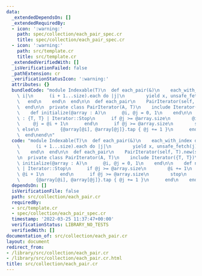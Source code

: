 ```yaml
---
data:
  _extendedDependsOn: []
  _extendedRequiredBy:
  - icon: ':warning:'
    path: spec/collection/each_pair_spec.cr
    title: spec/collection/each_pair_spec.cr
  - icon: ':warning:'
    path: src/template.cr
    title: src/template.cr
  _extendedVerifiedWith: []
  _isVerificationFailed: false
  _pathExtension: cr
  _verificationStatusIcon: ':warning:'
  attributes: {}
  bundledCode: "module Indexable(T)\n  def each_pair(&)\n    each_with_index do |x,\
    \ i|\n      (i + 1...size).each do |j|\n        yield x, unsafe_fetch(j)\n   \
    \   end\n    end\n  end\n\n  def each_pair\n    PairIterator(self, T).new(self)\n\
    \  end\n\n  private class PairIterator(A, T)\n    include Iterator({T, T})\n\n\
    \    def initialize(@array : A)\n      @i, @j = 0, 1\n    end\n\n    def next\
    \ : {T, T} | Iterator::Stop\n      if @j >= @array.size\n        @i += 1\n   \
    \     @j = @i + 1\n      end\n      if @j >= @array.size\n        stop\n     \
    \ else\n        {@array[@i], @array[@j]}.tap { @j += 1 }\n      end\n    end\n\
    \  end\nend\n"
  code: "module Indexable(T)\n  def each_pair(&)\n    each_with_index do |x, i|\n\
    \      (i + 1...size).each do |j|\n        yield x, unsafe_fetch(j)\n      end\n\
    \    end\n  end\n\n  def each_pair\n    PairIterator(self, T).new(self)\n  end\n\
    \n  private class PairIterator(A, T)\n    include Iterator({T, T})\n\n    def\
    \ initialize(@array : A)\n      @i, @j = 0, 1\n    end\n\n    def next : {T, T}\
    \ | Iterator::Stop\n      if @j >= @array.size\n        @i += 1\n        @j =\
    \ @i + 1\n      end\n      if @j >= @array.size\n        stop\n      else\n  \
    \      {@array[@i], @array[@j]}.tap { @j += 1 }\n      end\n    end\n  end\nend\n"
  dependsOn: []
  isVerificationFile: false
  path: src/collection/each_pair.cr
  requiredBy:
  - src/template.cr
  - spec/collection/each_pair_spec.cr
  timestamp: '2022-03-25 11:37:47+00:00'
  verificationStatus: LIBRARY_NO_TESTS
  verifiedWith: []
documentation_of: src/collection/each_pair.cr
layout: document
redirect_from:
- /library/src/collection/each_pair.cr
- /library/src/collection/each_pair.cr.html
title: src/collection/each_pair.cr
---
```

